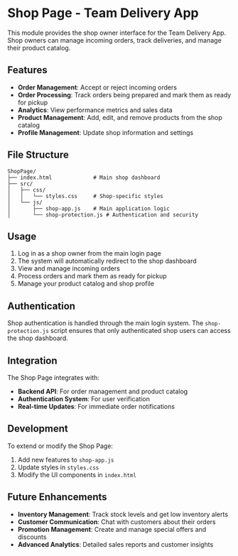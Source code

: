 # Shop Page - Team Delivery App

This module provides the shop owner interface for the Team Delivery App. Shop owners can manage incoming orders, track deliveries, and manage their product catalog.

## Features

- **Order Management**: Accept or reject incoming orders
- **Order Processing**: Track orders being prepared and mark them as ready for pickup
- **Analytics**: View performance metrics and sales data
- **Product Management**: Add, edit, and remove products from the shop catalog
- **Profile Management**: Update shop information and settings

## File Structure

```
ShopPage/
├── index.html             # Main shop dashboard
├── src/
│   ├── css/
│   │   └── styles.css     # Shop-specific styles
│   └── js/
│       ├── shop-app.js    # Main application logic
│       └── shop-protection.js # Authentication and security
```

## Usage

1. Log in as a shop owner from the main login page
2. The system will automatically redirect to the shop dashboard
3. View and manage incoming orders
4. Process orders and mark them as ready for pickup
5. Manage your product catalog and shop profile

## Authentication

Shop authentication is handled through the main login system. The `shop-protection.js` script ensures that only authenticated shop users can access the shop dashboard.

## Integration

The Shop Page integrates with:

- **Backend API**: For order management and product catalog
- **Authentication System**: For user verification
- **Real-time Updates**: For immediate order notifications

## Development

To extend or modify the Shop Page:

1. Add new features to `shop-app.js`
2. Update styles in `styles.css`
3. Modify the UI components in `index.html`

## Future Enhancements

- **Inventory Management**: Track stock levels and get low inventory alerts
- **Customer Communication**: Chat with customers about their orders
- **Promotion Management**: Create and manage special offers and discounts
- **Advanced Analytics**: Detailed sales reports and customer insights 